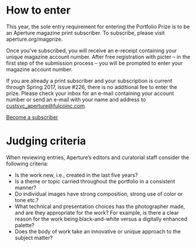 # How to enter

This year, the sole entry requirement for entering the Portfolio Prize is to be
an Aperture magazine print subscriber. To subscribe, please visit aperture.org/magprize.

Once you’ve subscribed, you will receive an e-receipt containing your unique magazine
account number. After free registration with picter – in the first step of the submission
process – you will be prompted to enter your magazine account number.

If you are already a print subscriber and your subscription is current through Spring 2017,
issue #226, there is no additional fee to enter the prize. Please check your inbox for an
e-mail containing your account number or send an e-mail with your name and address to
<custsvc_aperture@fulcoinc.com>.

<a href="http://aperture.org/magprize" class="button">Become a subscriber</a>

# Judging criteria

When reviewing entries, Aperture’s editors and curatorial staff consider the following criteria:

- Is the work new, i.e., created in the last five years?
- Is a theme or topic carried throughout the portfolio in a consistent manner?
- Do individual images have strong composition, strong use of color or tone etc.?
- What technical and presentation choices has the photographer made, and are they appropriate for the work?
  For example, is there a clear reason for the work being black-and-white versus a digitally enhanced palette?
- Does the body of work take an innovative or unique approach to the subject matter?
